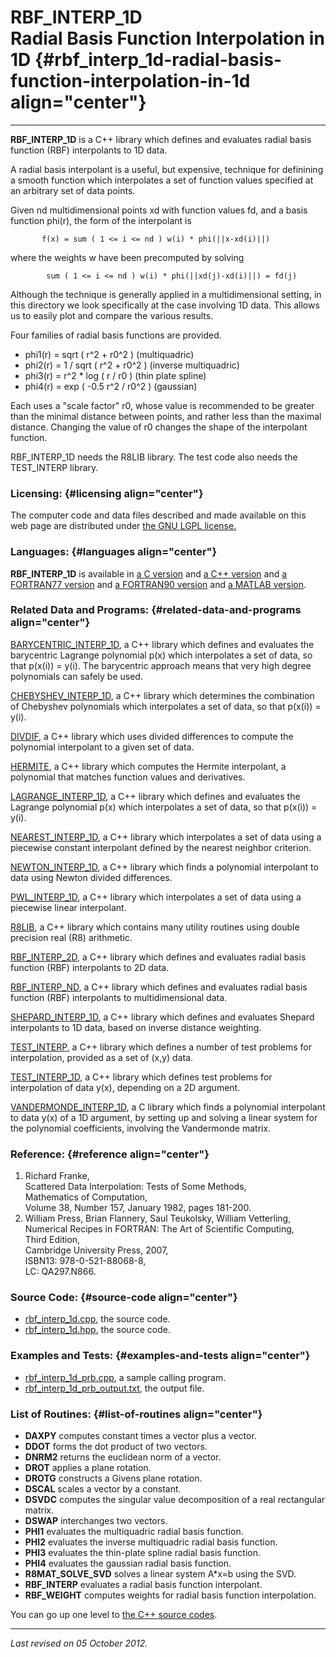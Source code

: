 RBF\_INTERP\_1D\
Radial Basis Function Interpolation in 1D {#rbf_interp_1d-radial-basis-function-interpolation-in-1d align="center"}
=========================================

------------------------------------------------------------------------

**RBF\_INTERP\_1D** is a C++ library which defines and evaluates radial
basis function (RBF) interpolants to 1D data.

A radial basis interpolant is a useful, but expensive, technique for
definining a smooth function which interpolates a set of function values
specified at an arbitrary set of data points.

Given nd multidimensional points xd with function values fd, and a basis
function phi(r), the form of the interpolant is

           f(x) = sum ( 1 <= i <= nd ) w(i) * phi(||x-xd(i)||)
          

where the weights w have been precomputed by solving

            sum ( 1 <= i <= nd ) w(i) * phi(||xd(j)-xd(i)||) = fd(j)
          

Although the technique is generally applied in a multidimensional
setting, in this directory we look specifically at the case involving 1D
data. This allows us to easily plot and compare the various results.

Four families of radial basis functions are provided.

-   phi1(r) = sqrt ( r\^2 + r0\^2 ) (multiquadric)
-   phi2(r) = 1 / sqrt ( r\^2 + r0\^2 ) (inverse multiquadric)
-   phi3(r) = r\^2 \* log ( r / r0 ) (thin plate spline)
-   phi4(r) = exp ( -0.5 r\^2 / r0\^2 ) (gaussian)

Each uses a "scale factor" r0, whose value is recommended to be greater
than the minimal distance between points, and rather less than the
maximal distance. Changing the value of r0 changes the shape of the
interpolant function.

RBF\_INTERP\_1D needs the R8LIB library. The test code also needs the
TEST\_INTERP library.

### Licensing: {#licensing align="center"}

The computer code and data files described and made available on this
web page are distributed under [the GNU LGPL
license.](../../txt/gnu_lgpl.txt)

### Languages: {#languages align="center"}

**RBF\_INTERP\_1D** is available in [a C
version](../../c_src/rbf_interp_1d/rbf_interp_1d.html) and [a C++
version](../../cpp_src/rbf_interp_1d/rbf_interp_1d.html) and [a
FORTRAN77 version](../../f77_src/rbf_interp_1d/rbf_interp_1d.html) and
[a FORTRAN90 version](../../f_src/rbf_interp_1d/rbf_interp_1d.html) and
[a MATLAB version](../../m_src/rbf_interp_1d/rbf_interp_1d.html).

### Related Data and Programs: {#related-data-and-programs align="center"}

[BARYCENTRIC\_INTERP\_1D](../../cpp_src/barycentric_interp_1d/barycentric_interp_1d.html),
a C++ library which defines and evaluates the barycentric Lagrange
polynomial p(x) which interpolates a set of data, so that p(x(i)) =
y(i). The barycentric approach means that very high degree polynomials
can safely be used.

[CHEBYSHEV\_INTERP\_1D](../../cpp_src/chebyshev_interp_1d/chebyshev_interp_1d.html),
a C++ library which determines the combination of Chebyshev polynomials
which interpolates a set of data, so that p(x(i)) = y(i).

[DIVDIF](../../cpp_src/divdif/divdif.html), a C++ library which uses
divided differences to compute the polynomial interpolant to a given set
of data.

[HERMITE](../../cpp_src/hermite/hermite.html), a C++ library which
computes the Hermite interpolant, a polynomial that matches function
values and derivatives.

[LAGRANGE\_INTERP\_1D](../../cpp_src/lagrange_interp_1d/lagrange_interp_1d.html),
a C++ library which defines and evaluates the Lagrange polynomial p(x)
which interpolates a set of data, so that p(x(i)) = y(i).

[NEAREST\_INTERP\_1D](../../cpp_src/nearest_interp_1d/nearest_interp_1d.html),
a C++ library which interpolates a set of data using a piecewise
constant interpolant defined by the nearest neighbor criterion.

[NEWTON\_INTERP\_1D](../../cpp_src/newton_interp_1d/newton_interp_1d.html),
a C++ library which finds a polynomial interpolant to data using Newton
divided differences.

[PWL\_INTERP\_1D](../../cpp_src/pwl_interp_1d/pwl_interp_1d.html), a C++
library which interpolates a set of data using a piecewise linear
interpolant.

[R8LIB](../../cpp_src/r8lib/r8lib.html), a C++ library which contains
many utility routines using double precision real (R8) arithmetic.

[RBF\_INTERP\_2D](../../cpp_src/rbf_interp_2d/rbf_interp_2d.html), a C++
library which defines and evaluates radial basis function (RBF)
interpolants to 2D data.

[RBF\_INTERP\_ND](../../cpp_src/rbf_interp_nd/rbf_interp_nd.html), a C++
library which defines and evaluates radial basis function (RBF)
interpolants to multidimensional data.

[SHEPARD\_INTERP\_1D](../../cpp_src/shepard_interp_1d/shepard_interp_1d.html),
a C++ library which defines and evaluates Shepard interpolants to 1D
data, based on inverse distance weighting.

[TEST\_INTERP](../../cpp_src/test_interp/test_interp.html), a C++
library which defines a number of test problems for interpolation,
provided as a set of (x,y) data.

[TEST\_INTERP\_1D](../../cpp_src/test_interp_1d/test_interp_1d.html), a
C++ library which defines test problems for interpolation of data y(x),
depending on a 2D argument.

[VANDERMONDE\_INTERP\_1D](../../c_src/vandermonde_interp_1d/vandermonde_interp_1d.html),
a C library which finds a polynomial interpolant to data y(x) of a 1D
argument, by setting up and solving a linear system for the polynomial
coefficients, involving the Vandermonde matrix.

### Reference: {#reference align="center"}

1.  Richard Franke,\
    Scattered Data Interpolation: Tests of Some Methods,\
    Mathematics of Computation,\
    Volume 38, Number 157, January 1982, pages 181-200.
2.  William Press, Brian Flannery, Saul Teukolsky, William Vetterling,\
    Numerical Recipes in FORTRAN: The Art of Scientific Computing,\
    Third Edition,\
    Cambridge University Press, 2007,\
    ISBN13: 978-0-521-88068-8,\
    LC: QA297.N866.

### Source Code: {#source-code align="center"}

-   [rbf\_interp\_1d.cpp](rbf_interp_1d.cpp), the source code.
-   [rbf\_interp\_1d.hpp](rbf_interp_1d.hpp), the source code.

### Examples and Tests: {#examples-and-tests align="center"}

-   [rbf\_interp\_1d\_prb.cpp](rbf_interp_1d_prb.cpp), a sample calling
    program.
-   [rbf\_interp\_1d\_prb\_output.txt](rbf_interp_1d_prb_output.txt),
    the output file.

### List of Routines: {#list-of-routines align="center"}

-   **DAXPY** computes constant times a vector plus a vector.
-   **DDOT** forms the dot product of two vectors.
-   **DNRM2** returns the euclidean norm of a vector.
-   **DROT** applies a plane rotation.
-   **DROTG** constructs a Givens plane rotation.
-   **DSCAL** scales a vector by a constant.
-   **DSVDC** computes the singular value decomposition of a real
    rectangular matrix.
-   **DSWAP** interchanges two vectors.
-   **PHI1** evaluates the multiquadric radial basis function.
-   **PHI2** evaluates the inverse multiquadric radial basis function.
-   **PHI3** evaluates the thin-plate spline radial basis function.
-   **PHI4** evaluates the gaussian radial basis function.
-   **R8MAT\_SOLVE\_SVD** solves a linear system A\*x=b using the SVD.
-   **RBF\_INTERP** evaluates a radial basis function interpolant.
-   **RBF\_WEIGHT** computes weights for radial basis function
    interpolation.

You can go up one level to [the C++ source codes](../cpp_src.html).

------------------------------------------------------------------------

*Last revised on 05 October 2012.*

